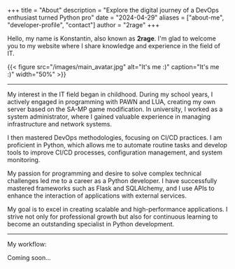 +++
title = "About"
description = "Explore the digital journey of a DevOps enthusiast turned Python pro"
date = "2024-04-29"
aliases = ["about-me", "developer-profile", "contact"]
author = "2rage"
+++

Hello, my name is Konstantin, also known as **2rage**.
I'm glad to welcome you to my website where I share knowledge and experience in the field of IT.

{{< figure src="/images/main_avatar.jpg" alt="It's me :)" caption="It's me :)" width="50%" >}}

---

My interest in the IT field began in childhood. During my school years, I actively engaged in programming with PAWN and LUA, creating my own server based on the SA-MP game modification. In university, I worked as a system administrator, where I gained valuable experience in managing infrastructure and network systems.

I then mastered DevOps methodologies, focusing on CI/CD practices. I am proficient in Python, which allows me to automate routine tasks and develop tools to improve CI/CD processes, configuration management, and system monitoring.

My passion for programming and desire to solve complex technical challenges led me to a career as a Python developer. I have successfully mastered frameworks such as Flask and SQLAlchemy, and I use APIs to enhance the interaction of applications with external services.

My goal is to excel in creating scalable and high-performance applications. I strive not only for professional growth but also for continuous learning to become an outstanding specialist in Python development.

---

My workflow:

Coming soon...